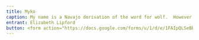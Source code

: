 ```yaml
---
title: Myko
caption: My name is a Navajo derivation of the word for wolf.  However, I am more like a big teddy bear!  Don't you think my blue eyes are irresistible!  They keep telling me that I am 7 years old, but I think I am still a puppy and run with endless energy.  I am super smart.  I can pick your favorite ball cap out of a whole stack of caps and chew only on that one.  I do like a little mischief now and then - don't leave your electronic remotes where I can get them!  Please be sympathetic and forgiving when I am bad - you know I have epilepsy and have to take 13 pills a day.  Yet, I live each day with gusto!  I would appreciate your vote!! 
entrant: Elizabeth Lipford
button: <form action="https://docs.google.com/forms/u/1/d/e/1FAIpQLSeBblQMqbBMeuApn2iPdutPu_wvMXp7h9YlIcRDEgHzWuKEQw/formResponse" method="post"><div class="form-element"></div><span>Votes</span><input type="text" name="entry.1473642678" required placeholder="$"></br><span>Email</span><input type="text" name="entry.882766101" required><button type="submit" name="button">Cast Votes</button></form>
---
```

